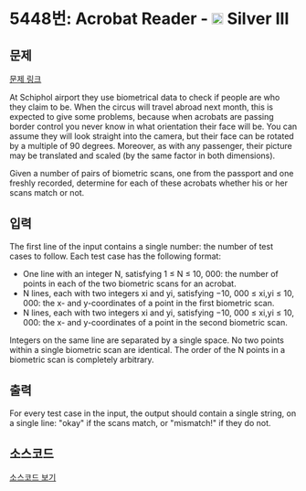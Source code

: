 # 5448번: Acrobat Reader - <img src="https://static.solved.ac/tier_small/8.svg" style="height:20px" /> Silver III

<!-- performance -->

<!-- 문제 제출 후 깃허브에 푸시를 했을 때 제출한 코드의 성능이 입력될 공간입니다.-->

<!-- end -->

## 문제

[문제 링크](https://boj.kr/5448)


<p>At Schiphol airport they use biometrical data to check if people are who they claim to be. When the circus will travel abroad next month, this is expected to give some problems, because when acrobats are passing border control you never know in what orientation their face will be. You can assume they will look straight into the camera, but their face can be rotated by a multiple of 90 degrees. Moreover, as with any passenger, their picture may be translated and scaled (by the same factor in both dimensions).</p>

<p>Given a number of pairs of biometric scans, one from the passport and one freshly recorded, determine for each of these acrobats whether his or her scans match or not.</p>



## 입력


<p>The first line of the input contains a single number: the number of test cases to follow. Each test case has the following format:</p>

<ul>
<li>One line with an integer N, satisfying 1 ≤ N ≤ 10, 000: the number of points in each of the two biometric scans for an acrobat.</li>
<li>N lines, each with two integers xi and yi, satisfying −10, 000 ≤ xi,yi ≤ 10, 000: the x- and y-coordinates of a point in the first biometric scan.</li>
<li>N lines, each with two integers xi and yi, satisfying −10, 000 ≤ xi,yi ≤ 10, 000: the x- and y-coordinates of a point in the second biometric scan.</li>
</ul>

<p>Integers on the same line are separated by a single space. No two points within a single biometric scan are identical. The order of the N points in a biometric scan is completely arbitrary.</p>



## 출력


<p>For every test case in the input, the output should contain a single string, on a single line: "okay" if the scans match, or "mismatch!" if they do not.</p>



## 소스코드

[소스코드 보기](Acrobat%20Reader.py)